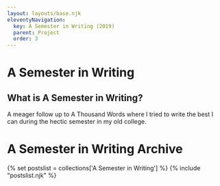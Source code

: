 ```yaml
---
layout: layouts/base.njk
eleventyNavigation:
  key: A Semester in Writing (2019)
  parent: Project
  order: 3
---
```


# A Semester in Writing

## What is A Semester in Writing?

A meager follow up to A Thousand Words where I tried to write the best I can during the hectic semester in my old college.

# A Semester in Writing Archive

{% set postslist = collections['A Semester in Writing'] %}
{% include "postslist.njk" %}